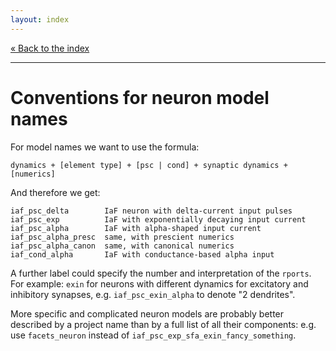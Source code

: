 ```yaml
---
layout: index
---
```


[« Back to the index](index)

<hr>

# Conventions for neuron model names

For model names we want to use the formula:

    dynamics + [element type] + [psc | cond] + synaptic dynamics + [numerics]

And therefore we get:

    iaf_psc_delta        IaF neuron with delta-current input pulses
    iaf_psc_exp          IaF with exponentially decaying input current
    iaf_psc_alpha        IaF with alpha-shaped input current
    iaf_psc_alpha_presc  same, with prescient numerics
    iaf_psc_alpha_canon  same, with canonical numerics
    iaf_cond_alpha       IaF with conductance-based alpha input

A further label could specify the number and interpretation of the
`rports`. For example: `exin` for neurons with different dynamics for
excitatory and inhibitory synapses, e.g. `iaf_psc_exin_alpha` to
denote "2 dendrites".

More specific and complicated neuron models are probably better
described by a project name than by a full list of all their
components: e.g. use `facets_neuron` instead of
`iaf_psc_exp_sfa_exin_fancy_something`.
